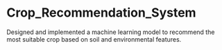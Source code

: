 # Crop_Recommendation_System
 Designed and implemented a machine learning model to recommend the most suitable crop based on soil and  environmental features.
